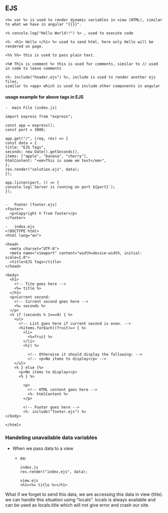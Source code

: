 ## EJS

    <%= var %> is used to render dynamic variables in view (HTML), similar to what we have in angular "{{}}".
    
    <% console.log("Hello World!!") %> , used to execute code
    
    <%- <h1> Hello </h1> %> used to send html, here only Hello will be rendered on page.
    
    <%% %%> this is used to pass plain text.

    <%# This is comment %> this is used for comments, similar to // used in code to leave comments

    <%- include("header.ejs") %>, include is used to render another ejs files, 
    similar to <app> which is used to include other components in angular

#### usage example for above tags in EJS

    -  main File (index.js)

    import express from "express";

    const app = express();
    const port = 3000;
    
    app.get("/", (req, res) => {
    const data = {
    title: "EJS Tags",
    seconds: new Date().getSeconds(),
    items: ["apple", "banana", "cherry"],
    htmlContent: "<em>This is some em text</em>",
    };
    res.render("solution.ejs", data);
    });
    
    app.listen(port, () => {
    console.log(`Server is running on port ${port}`);
    });


    -   Footer (footer.ejs)
    <footer>
      <p>Copyright © from footer</p>
    </footer>

    -   index.ejs
    <!DOCTYPE html>
    <html lang="en">
    
    <head>
      <meta charset="UTF-8">
      <meta name="viewport" content="width=device-width, initial-scale=1.0">
      <title>EJS Tags</title>
    </head>
    
    <body>
      <h1>
        <!-- Tite goes here -->
        <%= title %>
      </h1>
      <p>Current second:
        <!-- Current second goes here -->
        <%= seconds %>
      </p>
      <% if (seconds % 2===0) { %>
        <ul>
          <!-- List goes here if current second is even. -->
          <%items.forEach((fruit)=> { %>
            <li>
              <%=fruit %>
            </li>
            <%}) %>
    
              <!-- Otherwise it should display the following: -->
              <!-- <p>No items to display</p> -->
        </ul>
        <% } else {%>
          <p>No items to display</p>
          <% } %>
    
            <p>
              <!-- HTML content goes here -->
              <%- htmlContent %>
            </p>
    
            <!-- Footer goes here -->
            <%- include("footer.ejs") %>
    </body>
    
    </html>


### Handeling unavailable data variables
-   When we pass data to a view
    -   ex:

            index.js
            res.render("index.ejs", data);

            view.ejs
            <h1><%= title %></h1>
    
What if we forget to send this data, we are accessing this data in view (title).
we can handle this situation using "locals".
locals is always available and can be used as locals.title which will not give error and crash our site.



















